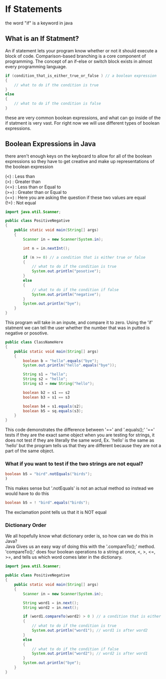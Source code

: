 # If Statements 
the word "if" is a keyword in java

## What is an If Statment?
An if statement lets your program know whether or not it should execute a block of code. Comparison-based branching is a core component of programming. The concept of an if-else or switch block exists in almost every programming language.

```java
if (condition_that_is_either_true_or_false ) // a boolean expression
{
    // what to do if the condition is true
}
else
{
    // what to do if the condition is false
}
```
these are very common boolean expressions, and what can go inside of the if statment is very vast. For right now we will use different types of boolean expressions. 

## Boolean Expressions in Java
there aren't enough keys on the keyboard to allow for all of the boolean expressions so they have to get creative and make up representations of the boolean expression 

(<) : Less than <br>
(>) : Greater than <br>
(<=) : Less than or Equal to <br>
(>=) : Greater than or Equal to <br>
(==) : Here you are asking the question if these    two values are equal <br>
(!=) : Not equal

```java
import java.util.Scanner;

public class PositiveNegative
{
    public static void main(String[] args)
    {
        Scanner in = new Scanner(System.in);

        int n = in.nextInt();

        if (n >= 0) // a condition that is either true or false
        {
            // what to do if the condition is true
            System.out.println("posotive");
        }
        else
        {
            // what to do if the condition if false
            System.out.println("negative");
        }
        System.out.println("bye");
    }
}
```
This program will take in an inpute, and compare it to zero. Using the 'if' statment we can tell the user whether the number that was in putted is negative or posotive. 

```java 
public class ClassNameHere 
{
    public static void main(String[] args)
    {
        boolean b = "hello".equals("bye");
        System.out.println("hello".equals("bye"));

        String s1 = "hello";
        String s2 = "hello";
        String s3 = new String("hello");

        boolean b2 = s1 == s2
        boolean b3 = s1 == s3    

        boolean b4 = s1.equals(s2);
        boolean b5 = sq.equals(s3);
    }
}
```
This code demonstrates the difference between '==' and '.equals();'
'==' tests if they are the exact same object when you are testing for strings, it does not test if they are literally the same word, Ex. 'hello' is the same as 'hello' but the program tells us that they are different because they are not a part of the same object. 


### What if you want to test if the two strings are not equal?

```java
boolean b5 = "bird".notEquals("birds");
)
```
This makes sense but '.notEquals' is not an actual method 
so instead we would have to do this 
```java
boolean b5 = ! "bird".equals("birds");
```
The exclamation point tells us that it is NOT equal

### Dictionary Order
We all hopefully know what dictionary order is, so how can we do this in Java? <br>
Java Gives us an easy way of doing this with the '.compareTo();' method. 'compareTo();' does four boolean operations to a string at once, <, >, <=, >=, and tells us which word comes later in the dictionary. 
```java
import java.util.Scanner;

public class PositiveNegative
{
    public static void main(String[] args)
    {
        Scanner in = new Scanner(System.in);

        String word1 = in.next();
        String word2 = in.next();

        if (word1.compareTo(word2) > 0 ) // a condition that is either true or false
        {
            // what to do if the condition is true
            System.out.println("word1"); // word1 is after word2 
        }
        else
        {
            // what to do if the condition if false
            System.out.println("word2"); // word2 is after word1
        }
        System.out.println("bye");
    }
}
```